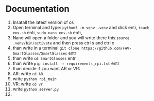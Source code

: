 # Documentation
1. Insatall the latest version of os 
2. Open terminal and type:  `python3 -m venv .venv`  and click entr, `touch env.sh` entr, `sudo nano env.sh` entr, 
3. Nano will open a folder and you will write there this:`source .venv/bin/activate` and then press ctrl s and ctrl x 
4. than write in a terminal `git clone https://github.com/FAV-SmartGlasses/SmartGlasses` entr
6. than write `cd SmartGlasses` entr
7. than write `pip install -r requirements_rpi.txt` entr
8. than decide if zou want AR or VR:
9. AR: write `cd AR`
10. write `python rpi_main`
11. VR: write `cd vr`
12. write `python server.py`
13. 
